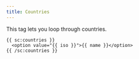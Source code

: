 ```yaml
---
title: Countries
---
```


This tag lets you loop through countries.

```antlers
{{ sc:countries }}
  <option value="{{ iso }}">{{ name }}</option>
{{ /sc:countries }}
```
